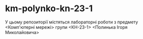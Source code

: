 # km-polynko-kn-23-1
У цьому репозиторії містяться лабораторні роботи з предмету <Комп'ютерні мережі> групи <КН-23-1> <Полинька Ігоря Миколайовича>
